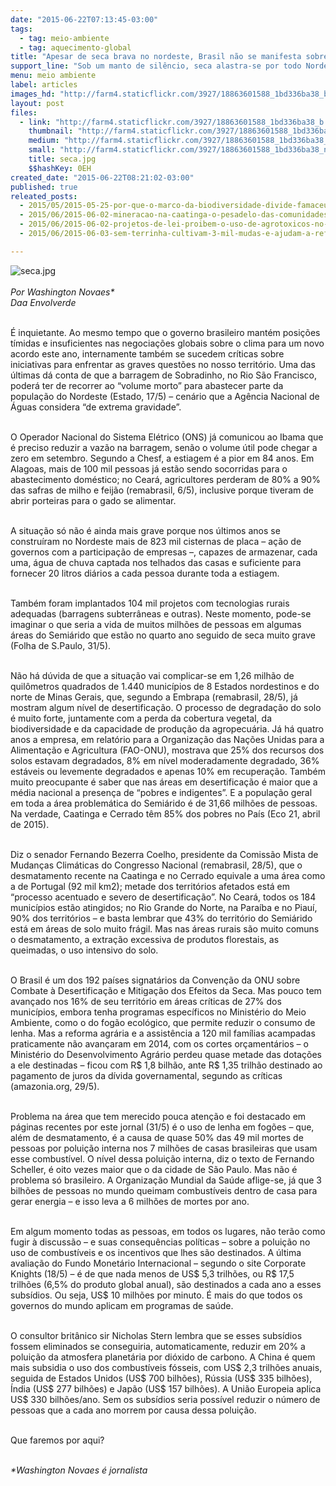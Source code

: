 ```yaml
---
date: "2015-06-22T07:13:45-03:00"
tags:
  - tag: meio-ambiente
  - tag: aquecimento-global
title: "Apesar de seca brava no nordeste, Brasil não se manifesta sobre aquecimento global"
support_line: "Sob um manto de silêncio, seca alastra-se por todo Nordeste, afetando abastecimento de água, energia e produção de alimentos. Mas Brasil permanece tímido nas negociações sobre clima."
menu: meio ambiente
label: articles
images_hd: "http://farm4.staticflickr.com/3927/18863601588_1bd336ba38_b.jpg"
layout: post
files:
  - link: "http://farm4.staticflickr.com/3927/18863601588_1bd336ba38_b.jpg"
    thumbnail: "http://farm4.staticflickr.com/3927/18863601588_1bd336ba38_t.jpg"
    medium: "http://farm4.staticflickr.com/3927/18863601588_1bd336ba38_z.jpg"
    small: "http://farm4.staticflickr.com/3927/18863601588_1bd336ba38_n.jpg"
    title: seca.jpg
    $$hashKey: 0EH
created_date: "2015-06-22T08:21:02-03:00"
published: true
releated_posts:
  - 2015/05/2015-05-25-por-que-o-marco-da-biodiversidade-divide-famaceuticas-e-ambientalistas.md
  - 2015/06/2015-06-02-mineracao-na-caatinga-o-pesadelo-das-comunidades-rurais.md
  - 2015/06/2015-06-02-projetos-de-lei-proibem-o-uso-de-agrotoxicos-no-rio-grande-do-sul.md
  - 2015/06/2015-06-03-sem-terrinha-cultivam-3-mil-mudas-e-ajudam-a-reflorestar-assentamento.md

---
```

<p><img alt="seca.jpg" src="http://farm4.staticflickr.com/3927/18863601588_1bd336ba38_b.jpg" /><br />
<br />
<em>Por Washington Novaes*<br />
Daa Envolverde</em></p>

<p><br />
&Eacute; inquietante. Ao mesmo tempo que o governo brasileiro mant&eacute;m posi&ccedil;&otilde;es t&iacute;midas e insuficientes nas negocia&ccedil;&otilde;es globais sobre o clima para um novo acordo este ano, internamente tamb&eacute;m se sucedem cr&iacute;ticas sobre iniciativas para enfrentar as graves quest&otilde;es no nosso territ&oacute;rio. Uma das &uacute;ltimas d&aacute; conta de que a barragem de Sobradinho, no Rio S&atilde;o Francisco, poder&aacute; ter de recorrer ao &ldquo;volume morto&rdquo; para abastecer parte da popula&ccedil;&atilde;o do Nordeste (Estado, 17/5) &ndash; cen&aacute;rio que a Ag&ecirc;ncia Nacional de &Aacute;guas considera &ldquo;de extrema gravidade&rdquo;.</p>

<p><br />
O Operador Nacional do Sistema El&eacute;trico (ONS) j&aacute; comunicou ao Ibama que &eacute; preciso reduzir a vaz&atilde;o na barragem, sen&atilde;o o volume &uacute;til pode chegar a zero em setembro. Segundo a Chesf, a estiagem &eacute; a pior em 84 anos. Em Alagoas, mais de 100 mil pessoas j&aacute; est&atilde;o sendo socorridas para o abastecimento dom&eacute;stico; no Cear&aacute;, agricultores perderam de 80% a 90% das safras de milho e feij&atilde;o (remabrasil, 6/5), inclusive porque tiveram de abrir porteiras para o gado se alimentar.</p>

<p><br />
A situa&ccedil;&atilde;o s&oacute; n&atilde;o &eacute; ainda mais grave porque nos &uacute;ltimos anos se constru&iacute;ram no Nordeste mais de 823 mil cisternas de placa &ndash; a&ccedil;&atilde;o de governos com a participa&ccedil;&atilde;o de empresas &ndash;, capazes de armazenar, cada uma, &aacute;gua de chuva captada nos telhados das casas e suficiente para fornecer 20 litros di&aacute;rios a cada pessoa durante toda a estiagem.</p>

<p><br />
Tamb&eacute;m foram implantados 104 mil projetos com tecnologias rurais adequadas (barragens subterr&acirc;neas e outras). Neste momento, pode-se imaginar o que seria a vida de muitos milh&otilde;es de pessoas em algumas &aacute;reas do Semi&aacute;rido que est&atilde;o no quarto ano seguido de seca muito grave (Folha de S.Paulo, 31/5).</p>

<p><br />
N&atilde;o h&aacute; d&uacute;vida de que a situa&ccedil;&atilde;o vai complicar-se em 1,26 milh&atilde;o de quil&ocirc;metros quadrados de 1.440 munic&iacute;pios de 8 Estados nordestinos e do norte de Minas Gerais, que, segundo a Embrapa (remabrasil, 28/5), j&aacute; mostram algum n&iacute;vel de desertifica&ccedil;&atilde;o. O processo de degrada&ccedil;&atilde;o do solo &eacute; muito forte, juntamente com a perda da cobertura vegetal, da biodiversidade e da capacidade de produ&ccedil;&atilde;o da agropecu&aacute;ria. J&aacute; h&aacute; quatro anos a empresa, em relat&oacute;rio para a Organiza&ccedil;&atilde;o das Na&ccedil;&otilde;es Unidas para a Alimenta&ccedil;&atilde;o e Agricultura (FAO-ONU), mostrava que 25% dos recursos dos solos estavam degradados, 8% em n&iacute;vel moderadamente degradado, 36% est&aacute;veis ou levemente degradados e apenas 10% em recupera&ccedil;&atilde;o. Tamb&eacute;m muito preocupante &eacute; saber que nas &aacute;reas em desertifica&ccedil;&atilde;o &eacute; maior que a m&eacute;dia nacional a presen&ccedil;a de &ldquo;pobres e indigentes&rdquo;. E a popula&ccedil;&atilde;o geral em toda a &aacute;rea problem&aacute;tica do Semi&aacute;rido &eacute; de 31,66 milh&otilde;es de pessoas. Na verdade, Caatinga e Cerrado t&ecirc;m 85% dos pobres no Pa&iacute;s (Eco 21, abril de 2015).</p>

<p><br />
Diz o senador Fernando Bezerra Coelho, presidente da Comiss&atilde;o Mista de Mudan&ccedil;as Clim&aacute;ticas do Congresso Nacional (remabrasil, 28/5), que o desmatamento recente na Caatinga e no Cerrado equivale a uma &aacute;rea como a de Portugal (92 mil km2); metade dos territ&oacute;rios afetados est&aacute; em &ldquo;processo acentuado e severo de desertifica&ccedil;&atilde;o&rdquo;. No Cear&aacute;, todos os 184 munic&iacute;pios est&atilde;o atingidos; no Rio Grande do Norte, na Para&iacute;ba e no Piau&iacute;, 90% dos territ&oacute;rios &ndash; e basta lembrar que 43% do territ&oacute;rio do Semi&aacute;rido est&aacute; em &aacute;reas de solo muito fr&aacute;gil. Mas nas &aacute;reas rurais s&atilde;o muito comuns o desmatamento, a extra&ccedil;&atilde;o excessiva de produtos florestais, as queimadas, o uso intensivo do solo.</p>

<p><br />
O Brasil &eacute; um dos 192 pa&iacute;ses signat&aacute;rios da Conven&ccedil;&atilde;o da ONU sobre Combate &agrave; Desertifica&ccedil;&atilde;o e Mitiga&ccedil;&atilde;o dos Efeitos da Seca. Mas pouco tem avan&ccedil;ado nos 16% de seu territ&oacute;rio em &aacute;reas cr&iacute;ticas de 27% dos munic&iacute;pios, embora tenha programas espec&iacute;ficos no Minist&eacute;rio do Meio Ambiente, como o do fog&atilde;o ecol&oacute;gico, que permite reduzir o consumo de lenha. Mas a reforma agr&aacute;ria e a assist&ecirc;ncia a 120 mil fam&iacute;lias acampadas praticamente n&atilde;o avan&ccedil;aram em 2014, com os cortes or&ccedil;ament&aacute;rios &ndash; o Minist&eacute;rio do Desenvolvimento Agr&aacute;rio perdeu quase metade das dota&ccedil;&otilde;es a ele destinadas &ndash; ficou com R$ 1,8 bilh&atilde;o, ante R$ 1,35 trilh&atilde;o destinado ao pagamento de juros da d&iacute;vida governamental, segundo as cr&iacute;ticas (amazonia.org, 29/5).</p>

<p><br />
Problema na &aacute;rea que tem merecido pouca aten&ccedil;&atilde;o e foi destacado em p&aacute;ginas recentes por este jornal (31/5) &eacute; o uso de lenha em fog&otilde;es &ndash; que, al&eacute;m de desmatamento, &eacute; a causa de quase 50% das 49 mil mortes de pessoas por polui&ccedil;&atilde;o interna nos 7 milh&otilde;es de casas brasileiras que usam esse combust&iacute;vel. O n&iacute;vel dessa polui&ccedil;&atilde;o interna, diz o texto de Fernando Scheller, &eacute; oito vezes maior que o da cidade de S&atilde;o Paulo. Mas n&atilde;o &eacute; problema s&oacute; brasileiro. A Organiza&ccedil;&atilde;o Mundial da Sa&uacute;de aflige-se, j&aacute; que 3 bilh&otilde;es de pessoas no mundo queimam combust&iacute;veis dentro de casa para gerar energia &ndash; e isso leva a 6 milh&otilde;es de mortes por ano.</p>

<p><br />
Em algum momento todas as pessoas, em todos os lugares, n&atilde;o ter&atilde;o como fugir &agrave; discuss&atilde;o &ndash; e suas consequ&ecirc;ncias pol&iacute;ticas &ndash; sobre a polui&ccedil;&atilde;o no uso de combust&iacute;veis e os incentivos que lhes s&atilde;o destinados. A &uacute;ltima avalia&ccedil;&atilde;o do Fundo Monet&aacute;rio Internacional &ndash; segundo o site Corporate Knights (18/5) &ndash; &eacute; de que nada menos de US$ 5,3 trilh&otilde;es, ou R$ 17,5 trilh&otilde;es (6,5% do produto global anual), s&atilde;o destinados a cada ano a esses subs&iacute;dios. Ou seja, US$ 10 milh&otilde;es por minuto. &Eacute; mais do que todos os governos do mundo aplicam em programas de sa&uacute;de.</p>

<p><br />
O consultor brit&acirc;nico sir Nicholas Stern lembra que se esses subs&iacute;dios fossem eliminados se conseguiria, automaticamente, reduzir em 20% a polui&ccedil;&atilde;o da atmosfera planet&aacute;ria por di&oacute;xido de carbono. A China &eacute; quem mais subsidia o uso dos combust&iacute;veis f&oacute;sseis, com US$ 2,3 trilh&otilde;es anuais, seguida de Estados Unidos (US$ 700 bilh&otilde;es), R&uacute;ssia (US$ 335 bilh&otilde;es), &Iacute;ndia (US$ 277 bilh&otilde;es) e Jap&atilde;o (US$ 157 bilh&otilde;es). A Uni&atilde;o Europeia aplica US$ 330 bilh&otilde;es/ano. Sem os subs&iacute;dios seria poss&iacute;vel reduzir o n&uacute;mero de pessoas que a cada ano morrem por causa dessa polui&ccedil;&atilde;o.</p>

<p><br />
Que faremos por aqui?</p>

<p><br />
<em>*Washington Novaes &eacute; jornalista</em></p>
